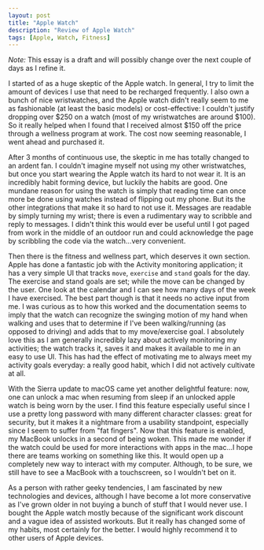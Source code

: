 ```yaml
---
layout: post
title: "Apple Watch"
description: "Review of Apple Watch"
tags: [Apple, Watch, Fitness]
---
```


*Note:* This essay is a draft and will possibly change over the next couple of days as I refine it.

I started of as a huge skeptic of the Apple watch. In general, I try to limit the amount of devices I use that need to be recharged frequently. I also own a bunch of nice wristwatches, and the Apple watch didn't really seem to me as fashionable (at least the basic models) or cost-effective: I couldn't justify dropping over $250 on a watch (most of my wristwatches are around $100). So it really helped when I found that I received almost $150 off the price through a wellness program at work. The cost now seeming reasonable, I went ahead and purchased it.


After 3 months of continuous use, the skeptic in me has totally changed to an ardent fan. I couldn't imagine myself not using my other wristwatches, but once you start wearing the Apple watch its hard to not wear it. It is an incredibly habit forming device, but luckily the habits are good. One mundane reason for using the watch is simply that reading time can once more be done using watches instead of flipping out my phone. But its the other integrations that make it so hard to not use it. Messages are readable by simply turning my wrist; there is even a rudimentary way to scribble and reply to messages. I didn't think this would ever be useful until I got paged from work in the middle of an outdoor run and could acknowledge the page by scribbling the code via the watch...very convenient.


Then there is the fitness and wellness part, which deserves it own section. Apple has done a fantastic job with the Activity monitoring application; it has a very simple UI that tracks `move`, `exercise` and `stand` goals for the day. The exercise and stand goals are set; while the move can be changed by the user. One look at the calendar and I can see how many days of the week I have exercised. The best part though is that it needs no active input from me. I was curious as to how this worked and the documentation seems to imply that the watch can recognize the swinging motion of my hand when walking and uses that to determine if I've been walking/running (as opposed to driving) and adds that to my move/exercise goal. I absolutely love this as I am generally incredibly lazy about actively monitoring my activities; the watch tracks it, saves it and makes it available to me in an easy to use UI. This has had the effect of motivating me to always meet my activity goals everyday: a really good habit, which I did not actively cultivate at all.


With the Sierra update to macOS came yet another delightful feature: now, one can unlock a mac when resuming from sleep if an unlocked apple watch is being worn by the user. I find this feature especially useful since I use a pretty long password with many different character classes: great for security, but it makes it a nightmare from a usability standpoint, especially since I seem to suffer from "fat fingers". Now that this feature is enabled, my MacBook unlocks in a second of being woken. This  made me wonder if the watch could be used for more interactions with apps in the mac...I hope there are teams working on something like this. It would open up a completely new way to interact with my computer. Although, to be sure, we still have to see a MacBook with a touchscreen, so I wouldn't bet on it.


As a person with rather geeky tendencies, I am fascinated by new technologies and devices, although I have become a lot more conservative as I've grown older in not buying a bunch of stuff that I would never use. I bought the Apple watch mostly because of the significant work discount and a vague idea of assisted workouts. But it really has changed some of my habits, most certainly for the better. I would highly recommend it to other users of Apple devices.
